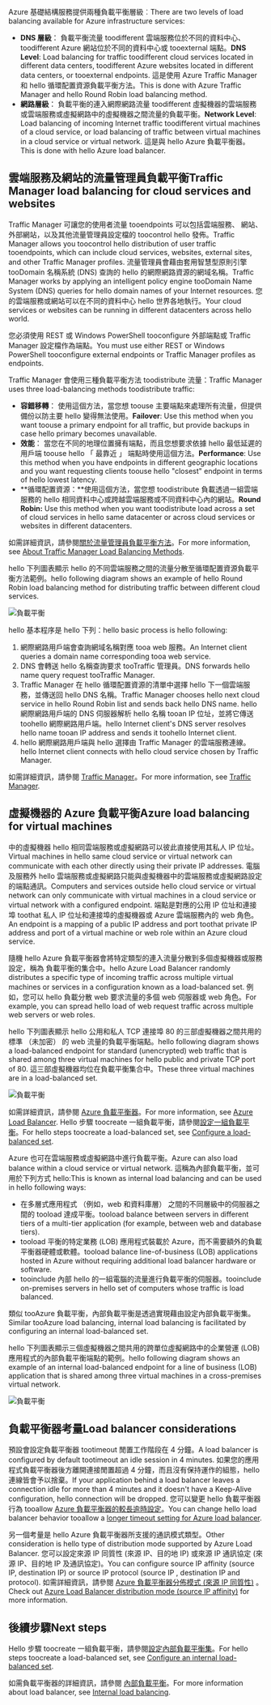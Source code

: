 

<span data-ttu-id="f75e6-101">Azure 基礎結構服務提供兩種負載平衡層級︰</span><span class="sxs-lookup"><span data-stu-id="f75e6-101">There are two levels of load balancing available for Azure infrastructure services:</span></span>

* <span data-ttu-id="f75e6-102">**DNS 層級**： 負載平衡流量 toodifferent 雲端服務位於不同的資料中心、 toodifferent Azure 網站位於不同的資料中心或 tooexternal 端點。</span><span class="sxs-lookup"><span data-stu-id="f75e6-102">**DNS Level**:  Load balancing for traffic toodifferent cloud services located in different data centers, toodifferent Azure websites located in different data centers, or tooexternal endpoints.</span></span> <span data-ttu-id="f75e6-103">這是使用 Azure Traffic Manager 和 hello 循環配置資源負載平衡方法。</span><span class="sxs-lookup"><span data-stu-id="f75e6-103">This is done with Azure Traffic Manager and hello Round Robin load balancing method.</span></span>
* <span data-ttu-id="f75e6-104">**網路層級**： 負載平衡的連入網際網路流量 toodifferent 虛擬機器的雲端服務或雲端服務或虛擬網路中的虛擬機器之間流量的負載平衡。</span><span class="sxs-lookup"><span data-stu-id="f75e6-104">**Network Level**:  Load balancing of incoming Internet traffic toodifferent virtual machines of a cloud service, or load balancing of traffic between virtual machines in a cloud service or virtual network.</span></span> <span data-ttu-id="f75e6-105">這是與 hello Azure 負載平衡器。</span><span class="sxs-lookup"><span data-stu-id="f75e6-105">This is done with hello Azure load balancer.</span></span>

## <a name="traffic-manager-load-balancing-for-cloud-services-and-websites"></a><span data-ttu-id="f75e6-106">雲端服務及網站的流量管理員負載平衡</span><span class="sxs-lookup"><span data-stu-id="f75e6-106">Traffic Manager load balancing for cloud services and websites</span></span>
<span data-ttu-id="f75e6-107">Traffic Manager 可讓您的使用者流量 tooendpoints 可以包括雲端服務、 網站、 外部網站，以及其他流量管理員設定檔的 toocontrol hello 發佈。</span><span class="sxs-lookup"><span data-stu-id="f75e6-107">Traffic Manager allows you toocontrol hello distribution of user traffic tooendpoints, which can include cloud services, websites, external sites, and other Traffic Manager profiles.</span></span> <span data-ttu-id="f75e6-108">流量管理員會藉由套用智慧型原則引擎 tooDomain 名稱系統 (DNS) 查詢的 hello 的網際網路資源的網域名稱。</span><span class="sxs-lookup"><span data-stu-id="f75e6-108">Traffic Manager works by applying an intelligent policy engine tooDomain Name System (DNS) queries for hello domain names of your Internet resources.</span></span> <span data-ttu-id="f75e6-109">您的雲端服務或網站可以在不同的資料中心 hello 世界各地執行。</span><span class="sxs-lookup"><span data-stu-id="f75e6-109">Your cloud services or websites can be running in different datacenters across hello world.</span></span>

<span data-ttu-id="f75e6-110">您必須使用 REST 或 Windows PowerShell tooconfigure 外部端點或 Traffic Manager 設定檔作為端點。</span><span class="sxs-lookup"><span data-stu-id="f75e6-110">You must use either REST or Windows PowerShell tooconfigure external endpoints or Traffic Manager profiles as endpoints.</span></span>

<span data-ttu-id="f75e6-111">Traffic Manager 會使用三種負載平衡方法 toodistribute 流量：</span><span class="sxs-lookup"><span data-stu-id="f75e6-111">Traffic Manager uses three load-balancing methods toodistribute traffic:</span></span>

* <span data-ttu-id="f75e6-112">**容錯移轉**： 使用這個方法，當您想 toouse 主要端點來處理所有流量，但提供備份以防主要 hello 變得無法使用。</span><span class="sxs-lookup"><span data-stu-id="f75e6-112">**Failover**:  Use this method when you want toouse a primary endpoint for all traffic, but provide backups in case hello primary becomes unavailable.</span></span>
* <span data-ttu-id="f75e6-113">**效能**： 當您在不同的地理位置擁有端點，而且您想要求依據 hello 最低延遲的用戶端 toouse hello 「 最靠近 」 端點時使用這個方法。</span><span class="sxs-lookup"><span data-stu-id="f75e6-113">**Performance**:  Use this method when you have endpoints in different geographic locations and you want requesting clients toouse hello "closest" endpoint in terms of hello lowest latency.</span></span>
* <span data-ttu-id="f75e6-114">**循環配置資源：**使用這個方法，當您想 toodistribute 負載透過一組雲端服務的 hello 相同資料中心或跨越雲端服務或不同資料中心內的網站。</span><span class="sxs-lookup"><span data-stu-id="f75e6-114">**Round Robin:**  Use this method when you want toodistribute load across a set of cloud services in hello same datacenter or across cloud services or websites in different datacenters.</span></span>

<span data-ttu-id="f75e6-115">如需詳細資訊，請參閱[關於流量管理員負載平衡方法](../articles/traffic-manager/traffic-manager-routing-methods.md)。</span><span class="sxs-lookup"><span data-stu-id="f75e6-115">For more information, see [About Traffic Manager Load Balancing Methods](../articles/traffic-manager/traffic-manager-routing-methods.md).</span></span>

<span data-ttu-id="f75e6-116">hello 下列圖表顯示 hello 的不同雲端服務之間的流量分散至循環配置資源負載平衡方法範例。</span><span class="sxs-lookup"><span data-stu-id="f75e6-116">hello following diagram shows an example of hello Round Robin load balancing method for distributing traffic between different cloud services.</span></span>

![負載平衡](./media/virtual-machines-common-load-balance/TMSummary.png)

<span data-ttu-id="f75e6-118">hello 基本程序是 hello 下列：</span><span class="sxs-lookup"><span data-stu-id="f75e6-118">hello basic process is hello following:</span></span>

1. <span data-ttu-id="f75e6-119">網際網路用戶端會查詢網域名稱對應 tooa web 服務。</span><span class="sxs-lookup"><span data-stu-id="f75e6-119">An Internet client queries a domain name corresponding tooa web service.</span></span>
2. <span data-ttu-id="f75e6-120">DNS 會轉送 hello 名稱查詢要求 tooTraffic 管理員。</span><span class="sxs-lookup"><span data-stu-id="f75e6-120">DNS forwards hello name query request tooTraffic Manager.</span></span>
3. <span data-ttu-id="f75e6-121">Traffic Manager 在 hello 循環配置資源的清單中選擇 hello 下一個雲端服務，並傳送回 hello DNS 名稱。</span><span class="sxs-lookup"><span data-stu-id="f75e6-121">Traffic Manager chooses hello next cloud service in hello Round Robin list and sends back hello DNS name.</span></span> <span data-ttu-id="f75e6-122">hello 網際網路用戶端的 DNS 伺服器解析 hello 名稱 tooan IP 位址，並將它傳送 toohello 網際網路用戶端。</span><span class="sxs-lookup"><span data-stu-id="f75e6-122">hello Internet client's DNS server resolves hello name tooan IP address and sends it toohello Internet client.</span></span>
4. <span data-ttu-id="f75e6-123">hello 網際網路用戶端與 hello 選擇由 Traffic Manager 的雲端服務連線。</span><span class="sxs-lookup"><span data-stu-id="f75e6-123">hello Internet client connects with hello cloud service chosen by Traffic Manager.</span></span>

<span data-ttu-id="f75e6-124">如需詳細資訊，請參閱 [Traffic Manager](../articles/traffic-manager/traffic-manager-overview.md)。</span><span class="sxs-lookup"><span data-stu-id="f75e6-124">For more information, see [Traffic Manager](../articles/traffic-manager/traffic-manager-overview.md).</span></span>

## <a name="azure-load-balancing-for-virtual-machines"></a><span data-ttu-id="f75e6-125">虛擬機器的 Azure 負載平衡</span><span class="sxs-lookup"><span data-stu-id="f75e6-125">Azure load balancing for virtual machines</span></span>
<span data-ttu-id="f75e6-126">中的虛擬機器 hello 相同雲端服務或虛擬網路可以彼此直接使用其私人 IP 位址。</span><span class="sxs-lookup"><span data-stu-id="f75e6-126">Virtual machines in hello same cloud service or virtual network can communicate with each other directly using their private IP addresses.</span></span> <span data-ttu-id="f75e6-127">電腦及服務外 hello 雲端服務或虛擬網路只能與虛擬機器中的雲端服務或虛擬網路設定的端點通訊。</span><span class="sxs-lookup"><span data-stu-id="f75e6-127">Computers and services outside hello cloud service or virtual network can only communicate with virtual machines in a cloud service or virtual network with a configured endpoint.</span></span> <span data-ttu-id="f75e6-128">端點是對應的公用 IP 位址和連接埠 toothat 私人 IP 位址和連接埠的虛擬機器或 Azure 雲端服務內的 web 角色。</span><span class="sxs-lookup"><span data-stu-id="f75e6-128">An endpoint is a mapping of a public IP address and port toothat private IP address and port of a virtual machine or web role within an Azure cloud service.</span></span>

<span data-ttu-id="f75e6-129">隨機 hello Azure 負載平衡器會將特定類型的連入流量分散到多個虛擬機器或服務設定，稱為 負載平衡的集合中。</span><span class="sxs-lookup"><span data-stu-id="f75e6-129">hello Azure Load Balancer randomly distributes a specific type of incoming traffic across multiple virtual machines or services in a configuration known as a load-balanced set.</span></span> <span data-ttu-id="f75e6-130">例如，您可以 hello 負載分散 web 要求流量的多個 web 伺服器或 web 角色。</span><span class="sxs-lookup"><span data-stu-id="f75e6-130">For example, you can spread hello load of web request traffic across multiple web servers or web roles.</span></span>

<span data-ttu-id="f75e6-131">hello 下列圖表顯示 hello 公用和私人 TCP 連接埠 80 的三部虛擬機器之間共用的標準 （未加密） 的 web 流量的負載平衡端點。</span><span class="sxs-lookup"><span data-stu-id="f75e6-131">hello following diagram shows a load-balanced endpoint for standard (unencrypted) web traffic that is shared among three virtual machines for hello public and private TCP port of 80.</span></span> <span data-ttu-id="f75e6-132">這三部虛擬機器均位在負載平衡集合中。</span><span class="sxs-lookup"><span data-stu-id="f75e6-132">These three virtual machines are in a load-balanced set.</span></span>

![負載平衡](./media/virtual-machines-common-load-balance/LoadBalancing.png)

<span data-ttu-id="f75e6-134">如需詳細資訊，請參閱 [Azure 負載平衡器](../articles/load-balancer/load-balancer-overview.md)。</span><span class="sxs-lookup"><span data-stu-id="f75e6-134">For more information, see [Azure Load Balancer](../articles/load-balancer/load-balancer-overview.md).</span></span> <span data-ttu-id="f75e6-135">Hello 步驟 toocreate 一組負載平衡，請參閱[設定一組負載平衡](../articles/load-balancer/load-balancer-get-started-internet-arm-ps.md)。</span><span class="sxs-lookup"><span data-stu-id="f75e6-135">For hello steps toocreate a load-balanced set, see [Configure a load-balanced set](../articles/load-balancer/load-balancer-get-started-internet-arm-ps.md).</span></span>

<span data-ttu-id="f75e6-136">Azure 也可在雲端服務或虛擬網路中進行負載平衡。</span><span class="sxs-lookup"><span data-stu-id="f75e6-136">Azure can also load balance within a cloud service or virtual network.</span></span> <span data-ttu-id="f75e6-137">這稱為內部負載平衡，並可用於下列方式 hello:</span><span class="sxs-lookup"><span data-stu-id="f75e6-137">This is known as internal load balancing and can be used in hello following ways:</span></span>

* <span data-ttu-id="f75e6-138">在多層式應用程式 （例如，web 和資料庫層） 之間的不同層級中的伺服器之間的 tooload 達成平衡。</span><span class="sxs-lookup"><span data-stu-id="f75e6-138">tooload balance between servers in different tiers of a multi-tier application (for example, between web and database tiers).</span></span>
* <span data-ttu-id="f75e6-139">tooload 平衡的特定業務 (LOB) 應用程式裝載於 Azure，而不需要額外的負載平衡器硬體或軟體。</span><span class="sxs-lookup"><span data-stu-id="f75e6-139">tooload balance line-of-business (LOB) applications hosted in Azure without requiring additional load balancer hardware or software.</span></span>
* <span data-ttu-id="f75e6-140">tooinclude 內部 hello 的一組電腦的流量進行負載平衡的伺服器。</span><span class="sxs-lookup"><span data-stu-id="f75e6-140">tooinclude on-premises servers in hello set of computers whose traffic is load balanced.</span></span>

<span data-ttu-id="f75e6-141">類似 tooAzure 負載平衡，內部負載平衡是透過實現藉由設定內部負載平衡集。</span><span class="sxs-lookup"><span data-stu-id="f75e6-141">Similar tooAzure load balancing, internal load balancing is facilitated by configuring an internal load-balanced set.</span></span>

<span data-ttu-id="f75e6-142">hello 下列圖表顯示三個虛擬機器之間共用的跨單位虛擬網路中的企業營運 (LOB) 應用程式的內部負載平衡端點的範例。</span><span class="sxs-lookup"><span data-stu-id="f75e6-142">hello following diagram shows an example of an internal load-balanced endpoint for a line of business (LOB) application that is shared among three virtual machines in a cross-premises virtual network.</span></span>

![負載平衡](./media/virtual-machines-common-load-balance/LOBServers.png)

## <a name="load-balancer-considerations"></a><span data-ttu-id="f75e6-144">負載平衡器考量</span><span class="sxs-lookup"><span data-stu-id="f75e6-144">Load balancer considerations</span></span>
<span data-ttu-id="f75e6-145">預設會設定負載平衡器 tootimeout 閒置工作階段在 4 分鐘。</span><span class="sxs-lookup"><span data-stu-id="f75e6-145">A load balancer is configured by default tootimeout an idle session in 4 minutes.</span></span> <span data-ttu-id="f75e6-146">如果您的應用程式負載平衡器後方離開連接閒置超過 4 分鐘，而且沒有保持運作的組態，hello 連線皆會予以捨棄。</span><span class="sxs-lookup"><span data-stu-id="f75e6-146">If your application behind a load balancer leaves a connection idle for more than 4 minutes and it doesn't have a Keep-Alive configuration, hello connection will be dropped.</span></span> <span data-ttu-id="f75e6-147">您可以變更 hello 負載平衡器行為 tooallow [Azure 負載平衡器的較長逾時設定](../articles/load-balancer/load-balancer-tcp-idle-timeout.md)。</span><span class="sxs-lookup"><span data-stu-id="f75e6-147">You can change hello load balancer behavior tooallow a [longer timeout setting for Azure load balancer](../articles/load-balancer/load-balancer-tcp-idle-timeout.md).</span></span>

<span data-ttu-id="f75e6-148">另一個考量是 hello Azure 負載平衡器所支援的通訊模式類型。</span><span class="sxs-lookup"><span data-stu-id="f75e6-148">Other consideration is hello type of distribution mode supported by Azure Load Balancer.</span></span> <span data-ttu-id="f75e6-149">您可以設定來源 IP 同質性 (來源 IP、目的地 IP) 或來源 IP 通訊協定 (來源 IP、目的地 IP 及通訊協定)。</span><span class="sxs-lookup"><span data-stu-id="f75e6-149">You can configure source IP affinity (source IP, destination IP) or source IP protocol (source IP , destination IP and protocol).</span></span> <span data-ttu-id="f75e6-150">如需詳細資訊，請參閱 [Azure 負載平衡器分佈模式 (來源 IP 同質性)](../articles/load-balancer/load-balancer-distribution-mode.md) 。</span><span class="sxs-lookup"><span data-stu-id="f75e6-150">Check out [Azure Load Balancer distribution mode (source IP affinity)](../articles/load-balancer/load-balancer-distribution-mode.md) for more information.</span></span>

## <a name="next-steps"></a><span data-ttu-id="f75e6-151">後續步驟</span><span class="sxs-lookup"><span data-stu-id="f75e6-151">Next steps</span></span>
<span data-ttu-id="f75e6-152">Hello 步驟 toocreate 一組負載平衡，請參閱[設定內部負載平衡集](../articles/load-balancer/load-balancer-get-started-ilb-arm-ps.md)。</span><span class="sxs-lookup"><span data-stu-id="f75e6-152">For hello steps toocreate a load-balanced set, see [Configure an internal load-balanced set](../articles/load-balancer/load-balancer-get-started-ilb-arm-ps.md).</span></span>

<span data-ttu-id="f75e6-153">如需負載平衡器的詳細資訊，請參閱 [內部負載平衡](../articles/load-balancer/load-balancer-internal-overview.md)。</span><span class="sxs-lookup"><span data-stu-id="f75e6-153">For more information about load balancer, see [Internal load balancing](../articles/load-balancer/load-balancer-internal-overview.md).</span></span>


